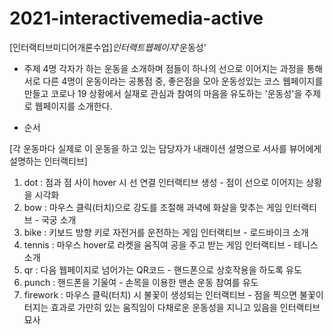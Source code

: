 # 2021-interactivemedia-active
[인터랙티브미디어개론수업]_인터랙트웹페이지_'운동성'

* 주제
4명 각자가 하는 운동을 소개하며 점들이 하나의 선으로 이어지는 과정을 통해
서로 다른 4명이 운동이라는 공통점 중, 좋은점을 모아 운동성있는 코스 웹페이지를 만들고
코로나 19 상황에서 실재로 관심과 참여의 마음을 유도하는 '운동성'을 주제로 웹페이지를 소개한다.

* 순서

[각 운동마다 실제로 이 운동을 하고 있는 담당자가 내래이션 설명으로 서사를 뷰어에게 설명하는 인터랙티브]

1. dot : 점과 점 사이 hover 시 선 연결 인터랙티브 생성 - 점이 선으로 이어지는 상황을 시각화
2. bow : 마우스 클릭(터치)으로 강도를 조절해 과녁에 화살을 맞추는 게임 인터랙티브 - 국궁 소개
3. bike : 키보드 방향 키로 자전거를 운전하는 게임 인터랙티브 - 로드바이크 소개
4. tennis : 마우스 hover로 라켓을 움직여 공을 주고 받는 게임 인터랙티브 - 테니스 소개
5. qr : 다음 웹페이지로 넘어가는 QR코드 - 핸드폰으로 상호작용을 하도록 유도
6. punch : 핸드폰을 기울여 - 손목을 이용한 맨손 운동 참여를 유도
7. firework : 마우스 클릭(터치) 시 불꽃이 생성되는 인터랙티브 - 점을 찍으면 불꽃이 터지는 효과로 가만히 있는 움직임이 다채로운 운동성을 지니고 있음을 인터랙티브 묘사